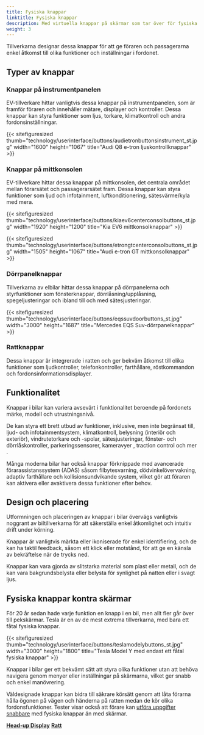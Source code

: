 ```yaml
---
title: Fysiska knappar
linktitle: Fysiska knappar
description: Med virtuella knappar på skärmar som tar över för fysiska knappar på allt fler områden finns det fortfarande fysiska knappar i de flesta elbilar.
weight: 3
---
```

<!-- markdownlint-disable MD033 -->
Tillverkarna designar dessa knappar för att ge föraren och passagerarna enkel åtkomst till olika funktioner och inställningar i fordonet.

## Typer av knappar

### Knappar på instrumentpanelen

EV-tillverkare hittar vanligtvis dessa knappar på instrumentpanelen, som är framför föraren och innehåller mätare, displayer och kontroller. Dessa knappar kan styra funktioner som ljus, torkare, klimatkontroll och andra fordonsinställningar.

{{< sitefiguresized thumb="technology/userinterface/buttons/audietronbuttonsinstrument_st.jpg" width="1600" height="1067" title="Audi Q8 e-tron ljuskontrollknappar" >}}

### Knappar på mittkonsolen

EV-tillverkare hittar dessa knappar på mittkonsolen, det centrala området mellan förarsätet och passagerarsätet fram. Dessa knappar kan styra funktioner som ljud och infotainment, luftkonditionering, sätesvärme/kyla med mera.

{{< sitefiguresized thumb="technology/userinterface/buttons/kiaev6centerconsolbuttons_st.jpg" width="1920" height="1200" title="Kia EV6 mittkonsolknappar" >}}

{{< sitefiguresized thumb="technology/userinterface/buttons/etrongtcenterconsolbuttons_st.jpg" width="1505" height="1067" title="Audi e-tron GT mittkonsolknappar" >}}

### Dörrpanelknappar

Tillverkarna av elbilar hittar dessa knappar på dörrpanelerna och styrfunktioner som fönsterknappar, dörrlåsning/upplåsning, spegeljusteringar och ibland till och med sätesjusteringar.

{{< sitefiguresized thumb="technology/userinterface/buttons/eqssuvdoorbuttons_st.jpg" width="3000" height="1687" title="Mercedes EQS Suv-dörrpanelknappar" >}}

### Rattknappar

Dessa knappar är integrerade i ratten och ger bekväm åtkomst till olika funktioner som ljudkontroller, telefonkontroller, farthållare, röstkommandon och fordonsinformationsdisplayer.

## Funktionalitet

Knappar i bilar kan variera avsevärt i funktionalitet beroende på fordonets märke, modell och utrustningsnivå.

De kan styra ett brett utbud av funktioner, inklusive, men inte begränsat till, ljud- och infotainmentsystem, klimatkontroll, belysning (interiör och exteriör), vindrutetorkare och -spolar, sätesjusteringar, fönster- och dörrlåskontroller, parkeringssensorer, kameravyer , traction control och mer .

Många moderna bilar har också knappar förknippade med avancerade förarassistanssystem (ADAS) såsom filbytesvarning, dödvinkelövervakning, adaptiv farthållare och kollisionsundvikande system, vilket gör att föraren kan aktivera eller avaktivera dessa funktioner efter behov.

## Design och placering

Utformningen och placeringen av knappar i bilar övervägs vanligtvis noggrant av biltillverkarna för att säkerställa enkel åtkomlighet och intuitiv drift under körning.

Knappar är vanligtvis märkta eller ikoniserade för enkel identifiering, och de kan ha taktil feedback, såsom ett klick eller motstånd, för att ge en känsla av bekräftelse när de trycks ned.

Knappar kan vara gjorda av slitstarka material som plast eller metall, och de kan vara bakgrundsbelysta eller belysta för synlighet på natten eller i svagt ljus.

## Fysiska knappar kontra skärmar

För 20 år sedan hade varje funktion en knapp i en bil, men allt fler går över till pekskärmar. Tesla är en av de mest extrema tillverkarna, med bara ett fåtal fysiska knappar.

{{< sitefiguresized thumb="technology/userinterface/buttons/teslamodelybuttons_st.jpg" width="3000" height="1800" title="Tesla Model Y med endast ett fåtal fysiska knappar" >}}

Knappar i bilar ger ett bekvämt sätt att styra olika funktioner utan att behöva navigera genom menyer eller inställningar på skärmarna, vilket ger snabb och enkel manövrering.

Väldesignade knappar kan bidra till säkrare körsätt genom att låta förarna hålla ögonen på vägen och händerna på ratten medan de kör olika fordonsfunktioner. Tester visar också att förare kan [utföra uppgifter snabbare](https://www.vibilagare.se/english/physical-buttons-outperform-touchscreens-new-cars-test-finds) med fysiska knappar än med skärmar.

<div class="mt-3 mb-3">
    <a href="../hud/" class="text-decoration-none text-black"><strong><i class="bi-arrow-left"></i> Head-up Display</strong></a>
    <a href="../steeringwheel/" class="text-decoration-none text-black float-end"><strong>Ratt<i class="bi-arrow-right"></i></strong></a>
</div>